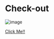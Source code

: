 # Check-out
![image](https://user-images.githubusercontent.com/101858286/169667385-dad11102-a4c5-4a43-9fd8-379c669a51c7.png)

[Click Me!!](https://mehmettas1.github.io/Check-out/)
